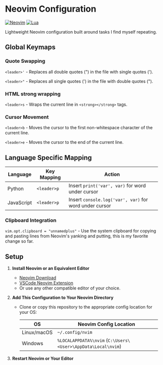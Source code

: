 # Neovim Configuration

[![Neovim](https://img.shields.io/badge/built%20for-neovim-57A143?logo=neovim&logoColor=white)](https://neovim.io/)
[![Lua](https://img.shields.io/badge/written%20in-lua-000080?logo=lua&logoColor=white)](https://www.lua.org/)

Lightweight Neovim configuration built around tasks I find myself repeating.

## Global Keymaps
### Quote Swapping
`<leader>'` - Replaces all double quotes (") in the file with single quotes (').

`<leader>"` - Replaces all single quotes (') in the file with double quotes (").
### HTML strong wrapping
`<leader>s` - Wraps the current line in `<strong></strong>` tags.

### Cursor Movement

`<leader>b` - Moves the cursor to the first non-whitespace character of the current line.

`<leader>e` - Moves the cursor to the end of the current line.

## Language Specific Mapping

| Language    | Key Mapping   |  Action                                |
|-------------|--------------|---------------------------------------------------|
| Python      | `<leader>p`  | Insert `print('var', var)` for word under cursor  |
| JavaScript  | `<leader>p`  | Insert `console.log('var', var)` for word under cursor |


### Clipboard Integration

`vim.opt.clipboard = "unnamedplus"` - Use the system clipboard for copying and pasting lines from Neovim's yanking and putting, this is my favorite change so far.

## Setup

1. **Install Neovim or an Equivalent Editor**  
   - <a href="https://neovim.io" target="_blank">Neovim Download</a>
   - <a href="https://marketplace.visualstudio.com/items?itemName=asvetliakov.vscode-neovim" target="_blank">VSCode Neovim Extension</a>
   - Or use any other compatible editor of your choice.

2. **Add This Configuration to Your Neovim Directory**  
   - Clone or copy this repository to the appropriate config location for your OS:

     | OS           | Neovim Config Location                                  |
     |--------------|--------------------------------------------------------|
     | Linux/macOS  | `~/.config/nvim`                                       |
     | Windows      | `%LOCALAPPDATA%\nvim` (`C:\Users\<User>\AppData\Local\nvim`) |

3. **Restart Neovim or Your Editor**
